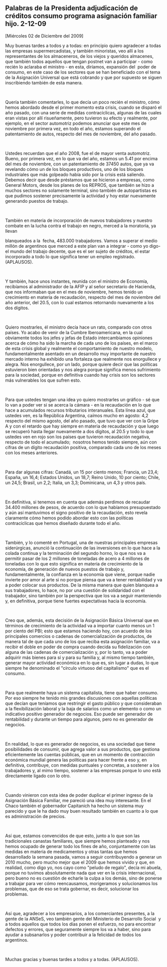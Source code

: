 Palabras de la Presidenta adjudicación de créditos consumo programa asignación familiar hijo. 2-12-09
-----------------------------------------------------------------------------------------------------

[Miércoles 02 de Diciembre del 2009]

Muy buenas tardes a todos y a todas: en principio quiero agradecer a
todas las empresas supermercadistas, y también minoristas, veo allí a
los representantes de los almaceneros, de los viejos y queridos
almacenes, que también todos aquellos que tengan postnet van a
participar - como recién lo aclaraba el ministro - en esta, diríamos,
expansión del  poder de consumo, en este caso de los sectores que se han
beneficiado con el tema de la Asignación Universal que está cobrando y
que por supuesto se siguen inscribiendo también de esta manera.

 

Quería también comentarles, lo que decía un poco recién el ministro,
cómo hemos abordado desde el primer momento esta crisis, cuando se
disparó el año pasado, con una serie de medidas contracíclicas, algunas
de las cuales eran vistas por allí risueñamente, pero tuvieron su efecto
y realmente, por ejemplo, en el sector automotriz podemos anunciar que
este mes de noviembre por primera vez, en todo el año, estamos superando
el patentamiento de autos, respecto del mes de noviembre, del año
pasado.

 

Ustedes recuerdan que el año 2008, fue el de mayor venta automotriz.
Bueno, por primera vez, en lo que va del año, estamos un 5.41 por encima
del mes de noviembre, con un patentamiento de 37450 autos, que ya va
revelando cómo un de los bloques productivos, uno de los bloques
industriales que más golpeado había sido por la crisis está saliendo.
Debemos decir que desde préstamos que se hicieron a empresas, como
General Motors, desde los planes de los REPROS, que también se hizo a
muchos sectores no solamente terminal, sino también de autopartistas es
que pudimos sostener precisamente la actividad y hoy estar nuevamente
generando puestos de trabajo.

 

También en materia de incorporación de nuevos trabajadores y nuestro
combate en la lucha contra el trabajo en negro, merced a la moratoria,
ya llevan

blanqueados a la  fecha, 483.000 trabajadores. Vamos a superar el medio
millón de argentinos que merced a este plan van a integrar - como yo
digo- el mundo del trabajo decente, que es el ser sujeto de créditos, el
estar incorporado a todo lo que significa tener un empleo registrado.
(APLAUSOS).

 

Y también, hace unos instantes, reunida con el ministro de Economía,
recibíamos al administrador de la AFIP y al señor secretario de
Hacienda, que nos informaban que en el mes de noviembre, hemos tenido un
crecimiento en materia de recaudación, respecto del mes de noviembre del
año anterior, del 20.5, con lo cual estamos retornando nuevamente a los
dos dígitos.

 

Quiero mostrarles, él ministro decía hace un rato, comparado con otros
países. Yo acabo de venir de la Cumbre Iberoamericana, en la cual
obviamente todos los jefes y jefas de Estado intercambiamos opiniones
acerca de cómo ha sido la marcha de cada uno de los países, en el marco
de esta crisis global y realmente el comportamiento de nuestro modelo,
fundamentalmente asentado en un desarrollo muy importante de nuestro
mercado interno ha exhibido una fortaleza que realmente nos enorgullece
y alegra. Nos enorgullece, por un lado, porque quiere decir que las
políticas estuvieron bien orientadas y nos alegra porque significa menos
sufrimiento para la sociedad, porque en definitiva cuando hay crisis son
los sectores más vulnerables los que sufren esto.

 

Para que ustedes tengan una idea yo quiero mostrarles un gráfico - sé
que lo van a poder ver si se acerca la cámara - en la recaudación en lo
que hace a acumulados recursos tributarios interanuales. Esta línea
azul, que ustedes ven, es la República Argentina, caímos mucho en
agosto: 4,2 respecto del mismo agosto, del año pasado, que tuvo que ver
con la Gripe A y con el retardo que hay siempre en materia de
recaudación y que luego se recuperó hasta llegar nuevamente a dos
dígitos, al 20.5 y todo lo que ustedes ven en rojo son los países que
tuvieron recaudación negativa, respecto de todo el acumulado;  nosotros
hemos tenido siempre, aún con cifras de un dígito recaudación positiva,
comparado cada uno de los meses con los meses anteriores.

 

Para dar algunas cifras: Canadá, un 15 por ciento menos; Francia, un
23,4; España, un 16,4; Estados Unidos, un 18,7; Reino Unido, 10 por
ciento; Chile, un 24,5; Brasil, un 2,2; Italia, un 3,3; Dominicana, un
4,3 y otros país.

 

En definitiva, si tenemos en cuenta que además perdimos de recaudar
34.400 millones de pesos, de acuerdo con lo que habíamos presupuestado y
aún así mantuvimos el signo positivo de la recaudación, esto revela
claramente cómo hemos podido abordar esto con las políticas
contracíclicas que hemos diseñado durante todo el año.

 

También, y lo comenté en Portugal, una de nuestras principales empresas
siderúrgicas, anunció la continuación de las inversiones en lo que hace
a la colada continua y la terminación del segundo horno, lo que nos va a
permitir pasar de los 2 millones de toneladas de acero a 4 millones de
toneladas con lo que esto significa en materia de crecimiento de la
economía, de generación de nuevos puestos de trabajo y,
fundamentalmente, la confianza en la economía que viene, porque nadie
invierte por amor al arte si no porque piensa que va a tener
rentabilidad y va a poder colocar sus productos. De la misma manera que
quien blanquea a sus trabajadores, lo hace, no por una cuestión de
solidaridad con el trabajador, sino también por la perspectiva que los
va a seguir manteniendo y, en definitiva, porque tiene fuertes
expectativas hacia la economía.

 

Creo que, además, esta decisión de la Asignación Básica Universal que en
términos de crecimiento de la actividad va a importar cuanto menos un 1
por ciento del PBI; esto que estamos haciendo hoy, con acuerdo de los
principales comercios o cadenas de comercialización de productos, de
manera tal de que cada uno de los que reciba esta asignación familiar,
va a recibir el doble en poder de compra cuando decida su fidelización
con alguna de las cadenas de comercialización y, por lo tanto, va a
poder adquirir más bienes para sí y para su familia y, al mismo tiempo
también, generar mayor actividad económica en lo que es, sin lugar a
dudas, lo que siempre he denominado el "círculo virtuoso del
capitalismo" que es el consumo.

 

Para que realmente haya un sistema capitalista, tiene que haber consumo.
Por eso siempre he tenido mis grandes discusiones con aquellas políticas
que decían que teníamos que restringir el gasto público y que
consideraban a la flexibilización laboral y la baja de salarios como un
elemento o como un indicativo positivo generador de negocios. Eso puede
ser generador de rentabilidad y durante un tiempo para algunos, pero no
es generador de negocios.

 

En realidad, lo que es generador de negocios, es una sociedad que tiene
posibilidades de consumir, que agrega valor a sus productos, que
gestiona eficientemente las cuentas públicas, que en un momento de
contracción económica mundial genera las políticas para hacer frente a
eso y, en definitiva, contribuye, con medidas puntuales y concretas, a
sostener a los trabajadores y, al mimo tiempo, sostener a las empresas
porque lo uno está directamente ligado con lo otro.

 

Cuando vinieron con esta idea de poder duplicar el primer ingreso de la
Asignación Básica Familiar, me pareció una idea muy interesante. En el
Chaco también el gobernador Capitanich ha hecho un sistema muy parecido
y que le ha dado muy buen resultado también en cuanto a lo que es
administración de precios.

 

Así que, estamos convencidos de que esto, junto a lo que son las
tradicionales canastas familiares, que siempre hemos planteado y nos
hemos ocupado de generar todo los fines de año, conjuntamente con las
medidas en materia de medicamentos y otras tantas que hemos desarrollado
la semana pasada, vamos a seguir contribuyendo a generar un 2010 mucho,
pero mucho mejor que el 2009 que hemos vivido y que, en realidad, como
digo yo, nos cayo como "peludo de regalo", decía mi abuela, porque no
tuvimos absolutamente nada que ver en la crisis internacional, pero
bueno no es cuestión de echarle la culpa a los demás, sino de ponerse a
trabajar para ver cómo reencausamos, morigeramos y solucionamos los
problemas, que de eso se trata gobernar, es decir, solucionar los
problemas.

 

Así que, agradecer a los empresarios, a los comerciantes presentes, a la
gente de la ANSeS, veo también gente del Ministerio de Desarrollo
Social  y a todos aquellos que todos los días ponen el esfuerzo, no para
encontrar defectos y errores, que seguramente siempre los va a haber,
sino para ayudar a subsanarlos y poder contribuir a la felicidad de
todos los argentinos.

 

Muchas gracias y buenas tardes a todos y a todas. (APLAUSOS).
